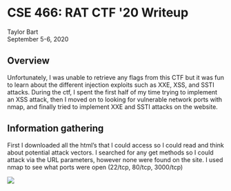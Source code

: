 # CSE 466: RAT CTF '20 Writeup
Taylor Bart<br>
September 5-6, 2020

## Overview
Unfortunately, I was unable to retrieve any flags from this CTF but it was fun to learn about the different injection exploits such as XXE, XSS, and SSTI attacks. During the ctf, I spent the first half of my time trying to implement an XSS attack, then I moved on to looking for vulnerable network ports with nmap, and finally tried to implement XXE and SSTI attacks on the website.

## Information gathering
First I downloaded all the html’s that I could access so I could read and think about potential attack vectors.
I searched for any get methods so I could attack via the URL parameters, however none were found on the site.
I used nmap to see what ports were open (22/tcp, 80/tcp, 3000/tcp)

![](https://github.com/tbart27/ratctf_writeup/blob/master/Screenshot%20from%202020-09-07%2008-44-39.png)
